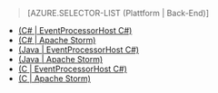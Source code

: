 ﻿> [AZURE.SELECTOR-LIST (Plattform | Back-End)]
- [(C# | EventProcessorHost C#)](/de-de/documentation/articles/service-bus-event-hubs-csharp-ephcs-getstarted/)
- [(C# | Apache Storm)](/de-de/documentation/articles/service-bus-event-hubs-csharp-storm-getstarted/)
- [(Java | EventProcessorHost C#)](/de-de/documentation/articles/service-bus-event-hubs-java-ephcs-getstarted/)
- [(Java | Apache Storm)](/de-de/documentation/articles/service-bus-event-hubs-java-storm-getstarted/)
- [(C | EventProcessorHost C#)](/de-de/documentation/articles/service-bus-event-hubs-c-ephcs-getstarted/)
- [(C | Apache Storm)](/de-de/documentation/articles/service-bus-event-hubs-c-storm-getstarted/)

<!--HONumber=42-->

